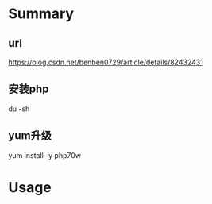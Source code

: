 # Summary

## url

https://blog.csdn.net/benben0729/article/details/82432431

## 安装php
du -sh

## yum升级

yum install -y php70w




# Usage

